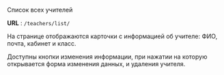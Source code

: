 Список всех учителей

**URL** : `/teachers/list/`

На странице отображаются карточки с информацией об учителе: ФИО, почта, кабинет и класс.

Доступны кнопки изменения информации, при нажатии на которую открывается форма изменения данных, и удаления учителя.